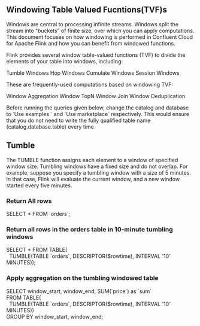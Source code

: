 ## Windowing Table Valued Fucntions(TVF)s
Windows are central to processing infinite streams. 
Windows split the stream into “buckets” of finite size, over which you can apply computations. 
This document focuses on how windowing is performed in Confluent Cloud for Apache Flink and how you can benefit from windowed functions.

Flink provides several window table-valued functions (TVF) to divide the elements of your table into windows, including:

Tumble Windows
Hop Windows
Cumulate Windows
Session Windows

These are frequently-used computations based on windowing TVF:

Window Aggregation
Window TopN
Window Join
Window Deduplication

Before running the queries given below, change the catalog and database to \`Use examples \` and \`Use marketplace\` respectively.
This would ensure that you do not need to write the fully qualified table name (catalog.database.table) every time

## Tumble
The TUMBLE function assigns each element to a window of specified window size. 
Tumbling windows have a fixed size and do not overlap.
For example, suppose you specify a tumbling window with a size of 5 minutes. 
In that case, Flink will evaluate the current window, and a new window started every five minutes.

### Return All rows

SELECT *
   FROM \`orders\`;

### Return all rows in the orders table in 10-minute tumbling windows
SELECT * FROM TABLE( \
     TUMBLE(TABLE \`orders\`, DESCRIPTOR($rowtime), INTERVAL \'10\' MINUTES));

### Apply aggregation on the tumbling windowed table
SELECT window_start, window_end, SUM(\`price\`) as \`sum\` \
  FROM TABLE( \
      TUMBLE(TABLE \`orders\`, DESCRIPTOR($rowtime), INTERVAL \'10\' MINUTES)) \
  GROUP BY window_start, window_end;

